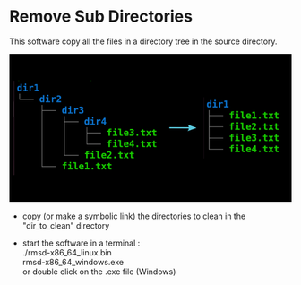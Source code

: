 # Remove Sub Directories

This software copy all the files in a directory tree in the source directory.

![CLI](src/images/dirtree3.png)

+ copy (or make a symbolic link) the directories to clean in the "dir_to_clean" directory


+ start the software in a terminal :    
./rmsd-x86_64_linux.bin  
rmsd-x86_64_windows.exe  
or double click on the .exe file (Windows)